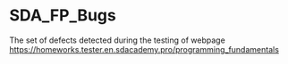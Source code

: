 # SDA_FP_Bugs
The set of defects detected during the testing of webpage https://homeworks.tester.en.sdacademy.pro/programming_fundamentals
